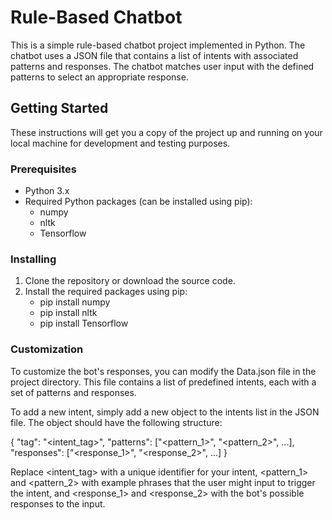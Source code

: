 # Rule-Based Chatbot

This is a simple rule-based chatbot project implemented in Python. The chatbot uses a JSON file that contains a list of intents with associated patterns and responses. The chatbot matches user input with the defined patterns to select an appropriate response.

## Getting Started

These instructions will get you a copy of the project up and running on your local machine for development and testing purposes.

### Prerequisites

- Python 3.x
- Required Python packages (can be installed using pip):
    - numpy
    - nltk
    - Tensorflow

### Installing

1. Clone the repository or download the source code.
2. Install the required packages using pip: 
    - pip install numpy
    - pip install nltk
    - pip install Tensorflow

### Customization

To customize the bot's responses, you can modify the Data.json file in the project directory. This file contains a list of predefined intents, each with a set of patterns and responses.

To add a new intent, simply add a new object to the intents list in the JSON file. The object should have the following structure:

{
    "tag": "<intent_tag>",
    "patterns": ["<pattern_1>", "<pattern_2>", ...],
    "responses": ["<response_1>", "<response_2>", ...]
}

Replace <intent_tag> with a unique identifier for your intent, <pattern_1> and <pattern_2> with example phrases that the user might input to trigger the intent, and <response_1> and <response_2> with the bot's possible responses to the input.